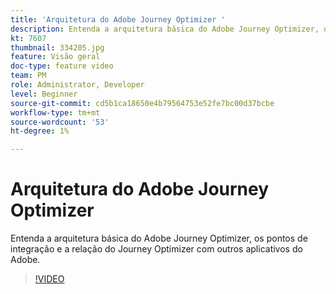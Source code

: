 ```yaml
---
title: 'Arquitetura do Adobe Journey Optimizer '
description: Entenda a arquitetura básica do Adobe Journey Optimizer, os pontos de integração e a relação do Journey Optimizer com outros aplicativos do Adobe.
kt: 7607
thumbnail: 334205.jpg
feature: Visão geral
doc-type: feature video
team: PM
role: Administrator, Developer
level: Beginner
source-git-commit: cd5b1ca18650e4b79564753e52fe7bc00d37bcbe
workflow-type: tm+mt
source-wordcount: '53'
ht-degree: 1%

---
```



# Arquitetura do Adobe Journey Optimizer

Entenda a arquitetura básica do Adobe Journey Optimizer, os pontos de integração e a relação do Journey Optimizer com outros aplicativos do Adobe.

>[!VIDEO](https://video.tv.adobe.com/v/333205?quality=12)
